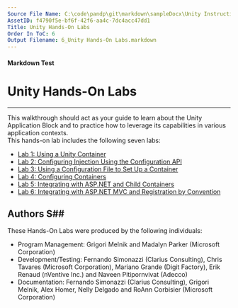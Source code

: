 ```yaml
---
Source File Name: C:\code\pandp\git\markdown\sampleDocx\Unity Instructions CS template.docx
AssetID: f4790f5e-bf6f-42f6-aa4c-7dc4acc47dd1
Title: Unity Hands-On Labs
Order In ToC: 6
Output Filename: 6_Unity Hands-On Labs.markdown
---
```


#### Markdown Test ####
# Unity Hands-On Labs #
----------

This walkthrough should act as your guide to learn about the Unity Application Block and to practice how to leverage its capabilities in various application contexts.  
This hands-on lab includes the following seven  labs:  
+ <a href="test-markdown_7f71b7eb-7ff6-4828-93ca-e3e33f8adea1.html" xmlns:dt="uuid:C2F41010-65B3-11d1-A29F-00AA00C14882" xmlns:xlink="http://www.w3.org/1999/xlink" xmlns:MSHelp="http://msdn.microsoft.com/mshelp">Lab 1: Using a Unity Container</a>
+ <a href="test-markdown_1aae6b9d-d436-4685-b2d9-576c59017ee8.html" xmlns:dt="uuid:C2F41010-65B3-11d1-A29F-00AA00C14882" xmlns:xlink="http://www.w3.org/1999/xlink" xmlns:MSHelp="http://msdn.microsoft.com/mshelp">Lab 2: Configuring Injection Using the Configuration API</a>
+ <a href="test-markdown_731a39ff-2bf3-41d1-a701-c52b83bdef78.html" xmlns:dt="uuid:C2F41010-65B3-11d1-A29F-00AA00C14882" xmlns:xlink="http://www.w3.org/1999/xlink" xmlns:MSHelp="http://msdn.microsoft.com/mshelp">Lab 3: Using a Configuration File to Set Up a Container</a>
+ <a href="test-markdown_dd4199f2-b8f2-4db7-b038-a5ff9b0344c3.html" xmlns:dt="uuid:C2F41010-65B3-11d1-A29F-00AA00C14882" xmlns:xlink="http://www.w3.org/1999/xlink" xmlns:MSHelp="http://msdn.microsoft.com/mshelp">Lab 4: Configuring Containers</a>
+ <a href="test-markdown_a2e901a6-acf1-47e2-98c2-a677377ea2f3.html" xmlns:dt="uuid:C2F41010-65B3-11d1-A29F-00AA00C14882" xmlns:xlink="http://www.w3.org/1999/xlink" xmlns:MSHelp="http://msdn.microsoft.com/mshelp">Lab 5: Integrating with ASP.NET and Child Containers</a>
+ <a href="test-markdown_8b917b64-61d5-4a81-a1c8-9d660465e113.html" xmlns:dt="uuid:C2F41010-65B3-11d1-A29F-00AA00C14882" xmlns:xlink="http://www.w3.org/1999/xlink" xmlns:MSHelp="http://msdn.microsoft.com/mshelp">Lab 6: Integrating with ASP.NET MVC and Registration by Convention</a>
<a name="_Lab_1_–" href="#" xmlns:xlink="http://www.w3.org/1999/xlink"><span /></a>

## Authors  S##
These Hands-On Labs were produced by the following individuals:   
+ Program Management: Grigori Melnik and Madalyn Parker (Microsoft Corporation) 
+ Development/Testing: Fernando Simonazzi (Clarius Consulting), Chris Tavares (Microsoft Corporation), Mariano Grande (Digit Factory), Erik Renaud (nVentive Inc.) and Naveen Pitipornvivat (Adecco)
+ Documentation: Fernando Simonazzi (Clarius Consulting), Grigori Melnik, Alex Homer, Nelly Delgado and RoAnn Corbisier (Microsoft Corporation) 

